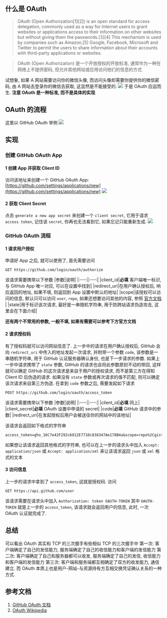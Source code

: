 ## 什么是 OAuth
> OAuth (Open Authorization[1][2]) is an open standard for access delegation, commonly used as a way for Internet users to grant websites or applications access to their information on other websites but without giving them the passwords.[3][4] This mechanism is used by companies such as Amazon,[5] Google, Facebook, Microsoft and Twitter to permit the users to share information about their accounts with third-party applications or websites.

> OAuth (Open Authorization) 是一个开放授权的开放标准, 通常作为一种在网络上不提供密码, 但允许其他网站或应用访问他们的信息的方式

试想象, 如果 A 网站需要访问你的微信头像, 而访问头像却需要你提供你的微信密码, 由 A 网站去登录你的微信去获取, 这显然是不能接受的. 
![](https://annie3310.coding.net/p/img-bucket/d/image-bucket/git/raw/master/Without-oauth.png?download=false)
于是 OAuth 应运而生.
**注意 OAuth 是一种标准, 而不是具体的实现**

## OAuth 的流程
这里以 GitHub OAuth 举例
![](https://annie3310.coding.net/p/img-bucket/d/image-bucket/git/raw/master/OAuth2.0Flow.svg?download=false)
## 实现
### 创建 GitHub OAuth App
#### 1 创建 App 并获取 Client ID
访问该地址来创建一个 GitHub OAuth App: [https://github.com/settings/applications/new](https://github.com/settings/applications/new)
![](https://annie3310.coding.net/p/img-bucket/d/image-bucket/git/raw/master/OAuthAppRegistration.png?download=false)
#### 2 获取 Client Secret
点击 `generate a new app secret` 来创建一个 `client secret`, 它用于请求 `access token`, 记住该 `secret`, 你再也无法看到它, 如果忘记只能重新生成.
![](https://annie3310.coding.net/p/img-bucket/d/image-bucket/git/raw/master/GenerateASecret.png?download=false)
### GitHub OAuth 流程
#### 1 请求用户授权
申请好 App 之后, 就可以使用了, 首先需要访问
```
GET https://github.com/login/oauth/authorize
```
该请求需要携带以下参数
|参数|说明|
|:---:|:---:|
|client_id|**必填** 客户端唯一标识, 与 GitHub App 唯一对应, 可以在设置中找到|
|redirect_uri|在用户确认授权后, 响应返回的地址, 如果不填, 则返回到 App 设置中默认的地址|
|scope|该授权可以访问的信息, 默认只可以访问 `user`, `repo`, 如果还想要访问其他的内容, 参照 [官方文档](https://docs.github.com/en/developers/apps/building-oauth-apps/scopes-for-oauth-apps) |
|state|用于标识该次请求, 最好是一串随机字符串, 用于防跨站请求伪造攻击, 这里会在下面介绍|

**还有两个不常用的参数, 一般不填, 如果有需要可以参考下方官方文档**
#### 2 请求授权码
有了授权码就可以访问网站信息了.
上一步中的请求在用户确认授权后, GitHub 会向 `redirect_uri` 中传入的地址发起一次请求, 并附带一个参数 `code`, 该参数是一串随机字符串, 用于 GitHub 认证服务器确认身份, 也是下一步请求的参数.
如果上一步中请求携带了 `state` 参数, GitHub 的请求也会将此参数原封不动的带回, 这样就可以确定 GitHub 的这次请求是来自于用户的授权请求, 而不是第三方在得知 Client ID 后伪造的请求. 如果没有 `state` 参数或再次请求的值不匹配, 则可以确定该次请求来自第三方伪造.
在拿到 `code` 参数之后, 需要发起如下请求
```
POST https://github.com/login/oauth/access_token
```
该请求需要携带以下参数
|参数|说明|
|:---:|:---:|
|client_id|**必填** 同上|
|client_secret|**必填** OAuth 设置中申请的 secret|
|code|**必填** GitHub 请求中的参数|
|redirect_uri|在发起授权后用户会被送往你的网站中的该地址|

该请求会返回如下格式的字符串
```
access_token=gho_16C7e42F292c6912E7710c838347Ae178B4a&scope=repo%2Cgist&token_type=bearer
```
如果想让该请求返回其他格式的字符串, 也可以在上一步的请求头中加入 `Accept: application/json` 或 `Accept: application/xml` 来让该请求返回 `json` 或 `xml` 格式的文本



#### 3 访问信息
上一步的请求中拿到了 `access_token`, 这就是授权码.
访问
``` 
GET https://api.github.com/user
```
该请求需要在请求头中加入 `Authorization: token OAUTH-TOKEN` 其中 `OAUTH-TOKEN` 就是上一步的 `access_token`, 该请求就会返回用户的信息, 此时, 一次 OAuth 认证就完成了.

## 总结
可以看出 OAuth 其实和 TCP 的三次握手有些相似
TCP 的三次握手中
第一次: 客户端确定了自己的发信能力, 服务端确定了自己的收信能力和客户端的发信能力
第二次: 客户端确定了自己和服务器都可以收发, 服务端确定了自己的发信, 收信能力和客户端的发信能力
第三次: 客户端和服务端都互相确定了双方的收发能力, 通信建立.
而 OAuth 本质上也是用户-网站-与资源持有方互相交换凭证确认关系的一种方式.
## 参考文档
1. [GitHub OAuth 文档](https://docs.github.com/en/developers/apps/building-oauth-apps/authorizing-oauth-apps)
2. [OAuth Wikipedia](https://en.wikipedia.org/wiki/OAuth)